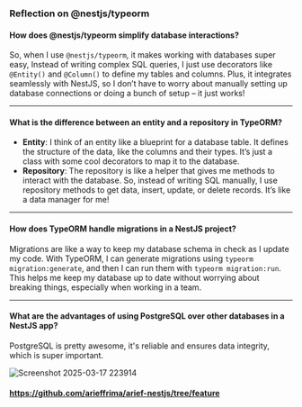 ### Reflection on @nestjs/typeorm

#### How does @nestjs/typeorm simplify database interactions?
So, when I use `@nestjs/typeorm`, it makes working with databases super easy, Instead of writing complex SQL queries, I just use decorators like `@Entity()` and `@Column()` to define my tables and columns. Plus, it integrates seamlessly with NestJS, so I don’t have to worry about manually setting up database connections or doing a bunch of setup – it just works!

---

#### What is the difference between an entity and a repository in TypeORM?
- **Entity**: I think of an entity like a blueprint for a database table. It defines the structure of the data, like the columns and their types. It’s just a class with some cool decorators to map it to the database.
- **Repository**: The repository is like a helper that gives me methods to interact with the database. So, instead of writing SQL manually, I use repository methods to get data, insert, update, or delete records. It’s like a data manager for me!

---

#### How does TypeORM handle migrations in a NestJS project?
Migrations are like a way to keep my database schema in check as I update my code. With TypeORM, I can generate migrations using `typeorm migration:generate`, and then I can run them with `typeorm migration:run`. This helps me keep my database up to date without worrying about breaking things, especially when working in a team.

---

#### What are the advantages of using PostgreSQL over other databases in a NestJS app?
PostgreSQL is pretty awesome, it's reliable and ensures data integrity, which is super important. 


![Screenshot 2025-03-17 223914](https://github.com/user-attachments/assets/748dee69-a468-4866-b009-6dc77a664a88)

#### https://github.com/arieffrima/arief-nestjs/tree/feature
